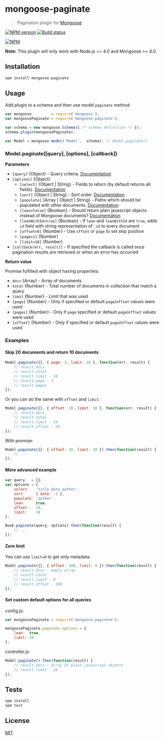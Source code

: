 # mongoose-paginate

> Pagination plugin for [Mongoose](http://mongoosejs.com)

[![NPM version](https://img.shields.io/npm/v/mongoose-paginate.svg)](https://npmjs.org/package/mongoose-paginate)
[![Build status](https://img.shields.io/travis/edwardhotchkiss/mongoose-paginate.svg)](https://travis-ci.org/edwardhotchkiss/mongoose-paginate)

[![NPM](https://nodei.co/npm/mongoose-paginate.png?downloads=true&downloadRank=true&stars=true)](https://nodei.co/npm/mongoose-paginate/)

**Note:** This plugin will only work with Node.js >= 4.0 and Mongoose >= 4.0.

## Installation

```sh
npm install mongoose-paginate
```

## Usage

Add plugin to a schema and then use model `paginate` method:

```js
var mongoose         = require('mongoose');
var mongoosePaginate = require('mongoose-paginate');

var schema = new mongoose.Schema({ /* schema definition */ });
schema.plugin(mongoosePaginate);

var Model = mongoose.model('Model',  schema); // Model.paginate()
```

### Model.paginate([query], [options], [callback])

**Parameters**

* `[query]` {Object} - Query criteria. [Documentation](https://docs.mongodb.org/manual/tutorial/query-documents)
* `[options]` {Object}
  - `[select]` {Object | String} - Fields to return (by default returns all fields). [Documentation](http://mongoosejs.com/docs/api.html#query_Query-select) 
  - `[sort]` {Object | String} - Sort order. [Documentation](http://mongoosejs.com/docs/api.html#query_Query-sort) 
  - `[populate]` {Array | Object | String} - Paths which should be populated with other documents. [Documentation](http://mongoosejs.com/docs/api.html#query_Query-populate)
  - `[lean=false]` {Boolean} - Should return plain javascript objects instead of Mongoose documents?  [Documentation](http://mongoosejs.com/docs/api.html#query_Query-lean)
  - `[leanWithId=true]` {Boolean} - If `lean` and `leanWithId` are `true`, adds `id` field with string representation of `_id` to every document
  - `[offset=0]` {Number} - Use `offset` or `page` to set skip position
  - `[page=1]` {Number}
  - `[limit=10]` {Number}
* `[callback(err, result)]` - If specified the callback is called once pagination results are retrieved or when an error has occurred

**Return value**

Promise fulfilled with object having properties:
* `docs` {Array} - Array of documents
* `total` {Number} - Total number of documents in collection that match a query
* `limit` {Number} - Limit that was used
* `[page]` {Number} - Only if specified or default `page`/`offset` values were used 
* `[pages]` {Number} - Only if `page` specified or default `page`/`offset` values were used 
* `[offset]` {Number} - Only if specified or default `page`/`offset` values were used

### Examples

#### Skip 20 documents and return 10 documents

```js
Model.paginate({}, { page: 3, limit: 10 }, function(err, result) {
    // result.docs
    // result.total
    // result.limit - 10
    // result.page - 3
    // result.pages
});
```

Or you can do the same with `offset` and `limit`:
```js
Model.paginate({}, { offset: 20, limit: 10 }, function(err, result) {
    // result.docs
    // result.total
    // result.limit - 10
    // result.offset - 20
});
```

With promise:
```js
Model.paginate({}, { offset: 20, limit: 10 }).then(function(result) {
    // ...
});
```

#### More advanced example

```js
var query   = {};
var options = {
    select:   'title date author',
    sort:     { date: -1 },
    populate: 'author',
    lean:     true,
    offset:   20, 
    limit:    10
};

Book.paginate(query, options).then(function(result) {
    // ...
});
```

#### Zero limit

You can use `limit=0` to get only metadata:

```js
Model.paginate({}, { offset: 100, limit: 0 }).then(function(result) {
    // result.docs - empty array
    // result.total
    // result.limit - 0
    // result.offset - 100
});
```

#### Set custom default options for all queries

config.js:
```js
var mongoosePaginate = require('mongoose-paginate');

mongoosePaginate.paginate.options = { 
    lean:  true,
    limit: 20
};
```

controller.js:
```js
Model.paginate().then(function(result) {
    // result.docs - array of plain javascript objects
    // result.limit - 20
});
```

## Tests

```sh
npm install
npm test
```

## License

[MIT](LICENSE)
